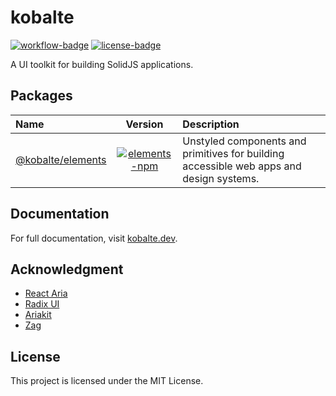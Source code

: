 # kobalte

[![workflow-badge]](https://github.com/fabien-ml/kobalte/actions/workflows/ci.yaml) [![license-badge]](https://github.com/fabien-ml/kobalte#license)

[workflow-badge]: https://img.shields.io/github/workflow/status/fabien-ml/kobalte/CI
[license-badge]: https://img.shields.io/github/license/fabien-ml/kobalte

A UI toolkit for building SolidJS applications.

## Packages

| Name                                    |                              Version                               | Description                                                                             |
| :-------------------------------------- | :----------------------------------------------------------------: | :-------------------------------------------------------------------------------------- |
| [@kobalte/elements](/packages/elements) | [![elements-npm]](https://www.npmjs.com/package/@kobalte/elements) | Unstyled components and primitives for building accessible web apps and design systems. |

[elements-npm]: https://img.shields.io/npm/v/@kobalte/elements

## Documentation

For full documentation, visit [kobalte.dev](https://kobalte.dev/).

## Acknowledgment

- [React Aria](https://react-spectrum.adobe.com/react-aria/)
- [Radix UI](https://www.radix-ui.com/)
- [Ariakit](https://ariakit.org/)
- [Zag](https://zagjs.com/)

## License

This project is licensed under the MIT License.
